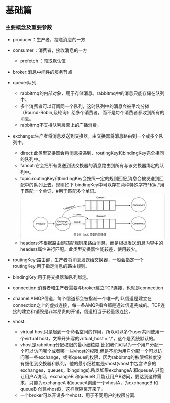 # 基础篇


### 主要概念及重要参数

* producer：生产者，投递消息的一方
* consumer：消费者，接收消息的一方
    * prefetch ：预取默认值
* broker:消息中间件的服务节点
* queue:队列
    * rabbitmq的内部对象，用于存储消息。rabbitmq中的消息只能存储在队列中。
    * 多个消费者可以订阅同一个队列，这时队列中的消息会被平均分摊（Round-Robin,及轮询）给多个消费者，而不是每个消费者都收到所有的消息。
    * rabbitmq不支持队列层面上的广播消费。
* exchange:生产者将消息发送到交换器，由交换器将消息路由到一个或多个队列中。
    * direct:此类型交换器会将消息投递到，routingKey和bindingKey完全相同的队列中。
    * fanout:它会把所有发送到该交换器的消息路由到所有与该交换器绑定的队列中。
    * topic:routingKey和bindingKey会按照一定的规则匹配,消息会被发送到匹配中的队列上去。规则如下
    bindingKey中可以存在两种特殊字符*和#,*用于匹配一个单词，#用于匹配多个单词。
    ![](../../../pic/中间件/rabbitmq_2.png)
    * headers:不根据路由键匹配规则来路由消息，而是根据发送消息内容中的headers属性进行匹配。此类型交换器性能较差，使用较少。
    
* routingKey:路由键，生产者将消息发送给交换器，一般会指定一个routingKey,用于指定消息的路由规则。
* bindingKey:用于将交换器和队列绑定。
* connection:消费者和生产者需要与broker建立TCP连接，也就是connection
* channel:AMQP信道，每个信道都会被指派一个唯一的ID,信道是建立在connection之上的虚拟连接，每一条AMQP指令都是通过信道完成的。TCP连接的建立和销毁是非常昂贵的开销，信道相当于轻量级连接，
* vhost:
    * virtual host只是起到一个命名空间的作用，所以可以多个user共同使用一个virtual host，文章开头写的vritual_host = '/'，这个是系统默认的。
    * vhost是rabbitmq分配权限的最小细粒度,比如我们可以为一个用户分配一个可以访问哪个或者哪一些vhost的权限,但是不能为用户分配一个可以访问哪一些exchange，或者queue的权限，因为rabbitmq的权限细粒度没有细化到交换器和队列，他的最小细粒度是vhost(vhost中包含许多的exchanges，queues，bingdings).所以如果exchangeA 和queueA 只能让用户A访问，exchangeB 和queueB 只能让用户B访问，要达到这种需求，只能为exchangeA 和queueA创建一个vhostA，为exchangeB 和queueB 创建vhostB，这样就隔离开来了。
    * 一个broker可以开设多个vhost，用于不同用户的权限分离.












